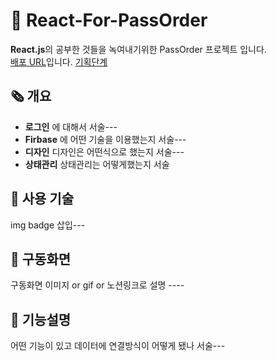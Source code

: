 # 📜 React-For-PassOrder

**React.js**의 공부한 것들을 녹여내기위한 PassOrder 프로젝트 입니다. <br>
<a href="">배포 URL</a>입니다.
<a href="https://good-elephant-241.notion.site/caf552c96b11425eb314fadddb419b6a">기획단계</a>

## 🗞️ 개요

- **로그인** 에 대해서 서술---
- **Firbase** 에 어떤 기술을 이용했는지 서술---
- **디자인** 디자인은 어떤식으로 했는지 서술---
- **상태관리** 상태관리는 어떻게했는지 서술

## 🔧 사용 기술

img badge 삽입---

## 📌 구동화면

구동화면 이미지 or gif or 노션링크로 설명 ----

## 🔎 기능설명

어떤 기능이 있고 데이터에 연결방식이 어떻게 됐나 서술---
